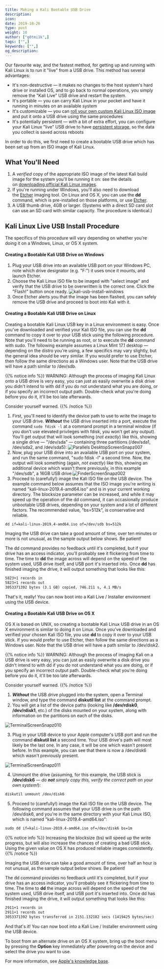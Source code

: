 ```yaml
---
title: Making a Kali Bootable USB Drive
description:
icon:
date: 2019-10-26
type: post
weight: 10
author: ["g0tmi1k",]
tags: ["",]
keywords: ["",]
og_description:
---
```


Our favourite way, and the fastest method, for getting up and running with Kali Linux is to run it "live" from a USB drive. This method has several advantages:

* It's non-destructive — it makes no changes to the host system's hard drive or installed OS, and to go back to normal operations, you simply remove the "Kali Live" USB drive and restart the system.
* It's portable — you can carry Kali Linux in your pocket and have it running in minutes on an available system
* It's customizable — you can [roll your own custom Kali Linux ISO image](/docs/development/live-build-a-custom-kali-iso/) and put it onto a USB drive using the same procedures
* It's potentially persistent — with a bit of extra effort, you can configure your Kali Linux "live" USB drive to have [persistent storage](/docs/usb/kali-linux-live-usb-persistence/), so the data you collect is saved across reboots

In order to do this, we first need to create a bootable USB drive which has been set up from an ISO image of Kali Linux.

## What You'll Need

1. A _verified_ copy of the appropriate ISO image of the latest Kali build image for the system you'll be running it on: see the details on [downloading official Kali Linux images](/docs/introduction/download-official-kali-linux-images/).
2. If you're running under Windows, you'll also need to download the [Etcher](https://www.balena.io/etcher/) imaging tool. On Linux and OS X, you can use the **dd** command, which is pre-installed on those platforms, or use [Etcher](https://www.balena.io/etcher/).
3. A USB thumb drive, 4GB or larger. (Systems with a direct SD card slot can use an SD card with similar capacity. The procedure is identical.)

## Kali Linux Live USB Install Procedure

The specifics of this procedure will vary depending on whether you're doing it on a Windows, Linux, or OS X system.

#### Creating a Bootable Kali USB Drive on Windows

1. Plug your USB drive into an available USB port on your Windows PC, note which drive designator (e.g. "F:\") it uses once it mounts, and launch Etcher.
2. Choose the Kali Linux ISO file to be imaged with "select image" and verify that the USB drive to be overwritten is the correct one. Click the "Flash!" button once ready.
![kali-usb-install-windows](kali-usb-install-windows.png)
3. Once Etcher alerts you that the image has been flashed, you can safely remove the USB drive and proceed to boot into Kali with it.

#### Creating a Bootable Kali USB Drive on Linux

Creating a bootable Kali Linux USB key in a Linux environment is easy. Once you've downloaded and verified your Kali ISO file, you can use the **dd** command to copy it over to your USB stick using the following procedure. Note that you'll need to be running as root, or to execute the **dd** command with sudo. The following example assumes a Linux Mint 17.1 desktop — depending on the distro you're using, a few specifics may vary slightly, but the general idea should be very similar. If you would prefer to use Etcher, then follow the same directions as a Windows user. Note that the USB drive will have a path similar to /dev/sdb.

{{% notice info %}}
WARNING: Although the process of imaging Kali Linux onto a USB drive is very easy, you can just as easily overwrite a disk drive you didn't intend to with dd if you do not understand what you are doing, or if you specify an incorrect output path. Double-check what you're doing before you do it, it'll be too late afterwards.

Consider yourself warned.
{{% /notice %}}

1. First, you'll need to identify the device path to use to write the image to your USB drive. **_Without_** the USB drive inserted into a port, execute the command `sudo fdisk -l` at a command prompt in a terminal window (if you don't use elevated privileges with fdisk, you won't get any output). You'll get output that will look something (_not exactly_) like this, showing a single drive — "/dev/sda" — containing three partitions (/dev/sda1, /dev/sda2, and /dev/sda5):
![Parallels DesktopScreenSnapz007](Parallels-DesktopScreenSnapz007.png)
2. Now, plug your USB drive into an available USB port on your system, and run the same command, "sudo fdisk -l" a second time. Now, the output will look something (again, _not exactly_) like this, showing an additional device which wasn't there previously, in this example "/dev/sdb", a 16GB USB drive:![FinderScreenSnapz002](FinderScreenSnapz002.png)
3. Proceed to (carefully!) image the Kali ISO file on the USB device. The example command below assumes that the ISO image you're writing is named "kali-linux-2019.4-amd64.iso" and is in your current working directory. The blocksize parameter can be increased, and while it may speed up the operation of the dd command, it can occasionally produce unbootable USB drives, depending on your system and a lot of different factors. The recommended value, "bs=512k", is conservative and reliable.

```markdown
dd if=kali-linux-2019.4-amd64.iso of=/dev/sdb bs=512k
```

Imaging the USB drive can take a good amount of time, over ten minutes or more is not unusual, as the sample output below shows. Be patient!

The dd command provides no feedback until it's completed, but if your drive has an access indicator, you'll probably see it flickering from time to time. The time to **dd** the image across will depend on the speed of the system used, USB drive itself, and USB port it's inserted into. Once **dd** has finished imaging the drive, it will output something that looks like this:

```markdown
5823+1 records in
5823+1 records out
3053371392 bytes (3.1 GB) copied, 746.211 s, 4.1 MB/s
```

That's it, really! You can now boot into a Kali Live / Installer environment using the USB device.

#### Creating a Bootable Kali USB Drive on OS X

OS X is based on UNIX, so creating a bootable Kali Linux USB drive in an OS X environment is similar to doing it on Linux. Once you’ve downloaded and verified your chosen Kali ISO file, you use **dd** to copy it over to your USB stick. If you would prefer to use Etcher, then follow the same directions as a Windows user. Note that the USB drive will have a path similar to /dev/disk2.

{{% notice info %}}
WARNING: Although the process of imaging Kali on a USB drive is very easy, you can just as easily overwrite a disk drive you didn't intend to with dd if you do not understand what you are doing, or if you specify an incorrect output path. Double-check what you're doing before you do it, it'll be too late afterwards.

Consider yourself warned.
{{% /notice %}}

1. **_Without_** the USB drive plugged into the system, open a Terminal window, and type the command **diskutil list** at the command prompt.
2. You will get a list of the device paths (looking like **/dev/rdisk0**, **/dev/rdisk1**, etc.) of the disks mounted on your system, along with information on the partitions on each of the disks.

![TerminalScreenSnapz010](TerminalScreenSnapz010.png)

3. Plug in your USB device to your Apple computer's USB port and run the command **diskutil list** a second time. Your USB drive's path will most likely be the last one. In any case, it will be one which wasn't present before. In this example, you can see that there is now a /dev/disk6 which wasn't previously present.

![TerminalScreenSnapz011](TerminalScreenSnapz011.png)

4. Unmount the drive (assuming, for this example, the USB stick is **/dev/disk6** — _do **not** simply copy this, verify the correct path on your own system!_):

```markdown
diskutil unmount /dev/disk6
```

5. Proceed to (carefully!) image the Kali ISO file on the USB device. The following command assumes that your USB drive is on the path /dev/disk6, and you're in the same directory with your Kali Linux ISO, which is named "kali-linux-2019.4-amd64.iso":

```markdown
sudo dd if=kali-linux-2019.4-amd64.iso of=/dev/disk6 bs=1m
```

{{% notice info %}}
Increasing the blocksize (bs) will speed up the write progress, but will also increase the chances of creating a bad USB stick. Using the given value on OS X has produced reliable images consistently.
{{% /notice %}}

Imaging the USB drive can take a good amount of time, over half an hour is not unusual, as the sample output below shows. Be patient!

The dd command provides no feedback until it's completed, but if your drive has an access indicator, you'll probably see it flickering from time to time. The time to **dd** the image across will depend on the speed of the system used, USB drive itself, and USB port it's inserted into. Once dd has finished imaging the drive, it will output something that looks like this:

```markdown
2911+1 records in
2911+1 records out
3053371392 bytes transferred in 2151.132182 secs (1419425 bytes/sec)
```

And that's it! You can now boot into a Kali Live / Installer environment using the USB device.

To boot from an alternate drive on an OS X system, bring up the boot menu by pressing the **Option** key immediately after powering on the device and select the drive you want to use.

For more information, see [Apple's knowledge base](http://support.apple.com/kb/ht1310).

